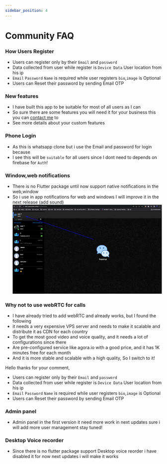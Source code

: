 ```yaml
---
sidebar_position: 4
---
```


# Community FAQ

### How Users Register

- Users can register only by their `Email` and `password`
- Data collected from user while register is `Device Data` User location from his ip
- `Email` `Password` `Name` is required while user registers `bio`,`image` is Optional
- Users can Reset their password by sending Email OTP

### New features

- I have built this app to be suitable for most of all users as I can
- So sure there are some features you will need it for your business this you can [contact me](./support.md) to
- See more details about your custom features

### Phone Login

- As this is whatsapp clone but i use the Email and password for login because
- I see this will be `suitable` for all users since I dont need to depends on firebase for `Auth`!

### Window,web notifications

- There is no Flutter package until now support native notifications in the web,window
- So i use in app notifications for web and windows I will improve it in the next release (add sound)
  ![web_notifiactions](./img/web_notifiactions.png)

### Why not to use webRTC for calls

- I have already tried to add webRTC and already works, but I found the following
- it needs a very expensive VPS server and needs to make it scalable and distribute it as CDN for each country
- To get the most good video and voice quality, and it needs a lot of configurations since there
- Are pre-configured service like agora.io with a good price, and it has 1K minutes free for each month
- And it is more stable and scalable with a high quality, So I switch to it!

Hello thanks for your comment,

- Users can register only by their `Email` and `password`
- Data collected from user while register is `Device Data` User location from his ip
- `Email` `Password` `Name` is required while user registers `bio`,`image` is Optional
- Users can Reset their password by sending Email OTP

### Admin panel

- Admin panel in the first version it need more work in next updates sure i will add more user management stay tuned!

### Desktop Voice recorder

- Since there is no flutter package support Desktop voice reorder i have disabled it for now next updates i will make it
  works